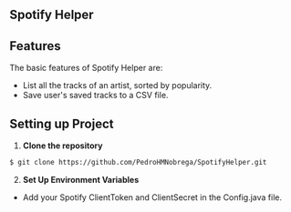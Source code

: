 Spotify Helper
--------------

Features
--------
The basic features of Spotify Helper are:

- List all the tracks of an artist, sorted by popularity.
- Save user's saved tracks to a CSV file.

Setting up Project
------------------
1.  **Clone the repository**
```bash
$ git clone https://github.com/PedroHMNobrega/SpotifyHelper.git
```

2. **Set Up Environment Variables**
- Add your Spotify ClientToken and ClientSecret in the Config.java file.
